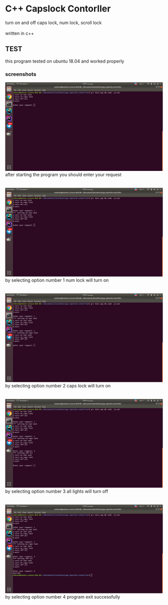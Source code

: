 # C++ Capslock Contorller
turn on and off caps lock, num lock, scroll lock <br/>
<br/>
written in c++

## TEST
this program tested on ubuntu 18.04 and worked properly
### screenshots
![Alt text](screenshots/1.png?raw=true)
after starting the program you should enter your request
<br/><br/><br/>
![Alt text](screenshots/2.png?raw=true)
by selecting option number 1 num lock will turn on
<br/><br/><br/>
![Alt text](screenshots/3.png?raw=true)
by selecting option number 2 caps lock will turn on
<br/><br/><br/>
![Alt text](screenshots/4.png?raw=true)
by selecting option number 3 all lights will turn off
<br/><br/><br/>
![Alt text](screenshots/5.png?raw=true)
by selecting option number 4 program exit successfully